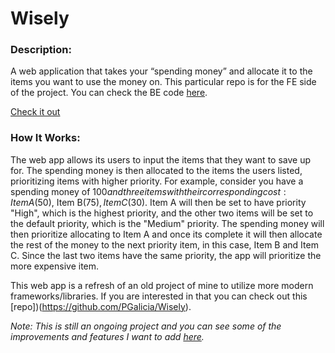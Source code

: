 # Wisely

### Description:
A web application that takes your “spending money” and allocate it to the items you want to use the money on. This particular repo is for the FE side of the project. You can check the BE code [here](https://github.com/PGalicia/Wisely-Express).

[Check it out](https://wisely-next.vercel.app/demo)

### How It Works:
The web app allows its users to input the items that they want to save up for. The spending money is then allocated to the items the users listed, prioritizing items with higher priority. For example, consider you have a spending money of $100 and three items with their corresponding cost: Item A($50), Item B($75), Item C($30). Item A will then be set to have priority "High", which is the highest priority, and the other two items will be set to the default priority, which is the "Medium" priority. The spending money will then prioritize allocating to Item A and once its complete it will then allocate the rest of the money to the next priority item, in this case, Item B and Item C. Since the last two items have the same priority, the app will prioritize the more expensive item.

This web app is a refresh of an old project of mine to utilize more modern frameworks/libraries. If you are interested in that you can check out this [repo])(https://github.com/PGalicia/Wisely).

_Note: This is still an ongoing project and you can see some of the improvements and features I want to add [here](https://trello.com/b/fhsavuoY/budget-planner)._

